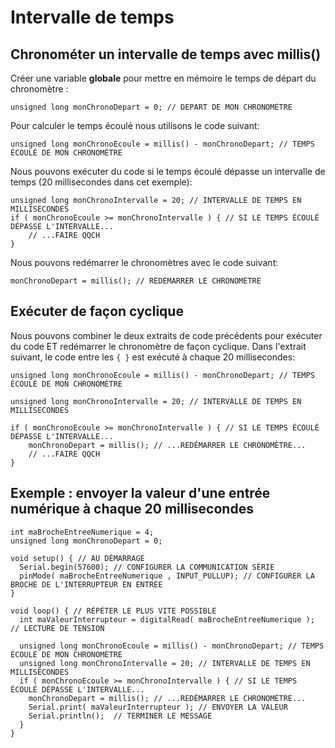 # Intervalle de temps

## Chronométer un intervalle de temps avec millis()

Créer une variable **globale** pour mettre en mémoire le temps de départ du chronomètre :
```arduino
unsigned long monChronoDepart = 0; // DEPART DE MON CHRONOMÈTRE
```

Pour calculer le temps écoulé nous utilisons le code suivant:
```arduino
unsigned long monChronoEcoule = millis() - monChronoDepart; // TEMPS ÉCOULÉ DE MON CHRONOMÈTRE
```

Nous pouvons exécuter du code si le temps écoulé dépasse un intervalle de temps (20 millisecondes dans cet exemple):
```arduino
unsigned long monChronoIntervalle = 20; // INTERVALLE DE TEMPS EN MILLISECONDES
if ( monChronoEcoule >= monChronoIntervalle ) { // SI LE TEMPS ÉCOULÉ DÉPASSE L'INTERVALLE...
	// ...FAIRE QQCH 
}
```

Nous pouvons redémarrer le chronomètres avec le code suivant:
```arduino
monChronoDepart = millis(); // REDÉMARRER LE CHRONOMÈTRE
```

## Exécuter de façon cyclique

Nous pouvons combiner le deux extraits de code précédents pour exécuter du code ET redémarrer le chronomètre de façon cyclique. Dans l'extrait suivant, le code entre les `{ }` est exécuté à chaque 20 millisecondes:
```arduino
unsigned long monChronoEcoule = millis() - monChronoDepart; // TEMPS ÉCOULÉ DE MON CHRONOMÈTRE

unsigned long monChronoIntervalle = 20; // INTERVALLE DE TEMPS EN MILLISECONDES

if ( monChronoEcoule >= monChronoIntervalle ) { // SI LE TEMPS ÉCOULÉ DÉPASSE L'INTERVALLE...
	monChronoDepart = millis(); // ...REDÉMARRER LE CHRONOMÈTRE...
	// ...FAIRE QQCH
}
```

## Exemple : envoyer la valeur d'une entrée numérique à chaque 20 millisecondes
```arduino
int maBrocheEntreeNumerique = 4;
unsigned long monChronoDepart = 0;

void setup() { // AU DÉMARRAGE
  Serial.begin(57600); // CONFIGURER LA COMMUNICATION SÉRIE
  pinMode( maBrocheEntreeNumerique , INPUT_PULLUP); // CONFIGURER LA BROCHE DE L'INTERRUPTEUR EN ENTRÉE
}

void loop() { // RÉPÉTER LE PLUS VITE POSSIBLE
  int maValeurInterrupteur = digitalRead( maBrocheEntreeNumerique ); // LECTURE DE TENSION

  unsigned long monChronoEcoule = millis() - monChronoDepart; // TEMPS ÉCOULÉ DE MON CHRONOMÈTRE
  unsigned long monChronoIntervalle = 20; // INTERVALLE DE TEMPS EN MILLISECONDES
  if ( monChronoEcoule >= monChronoIntervalle ) { // SI LE TEMPS ÉCOULÉ DÉPASSE L'INTERVALLE...
    monChronoDepart = millis(); // ...REDÉMARRER LE CHRONOMÈTRE...
    Serial.print( maValeurInterrupteur ); // ENVOYER LA VALEUR
    Serial.println();  // TERMINER LE MESSAGE
  }
}
```